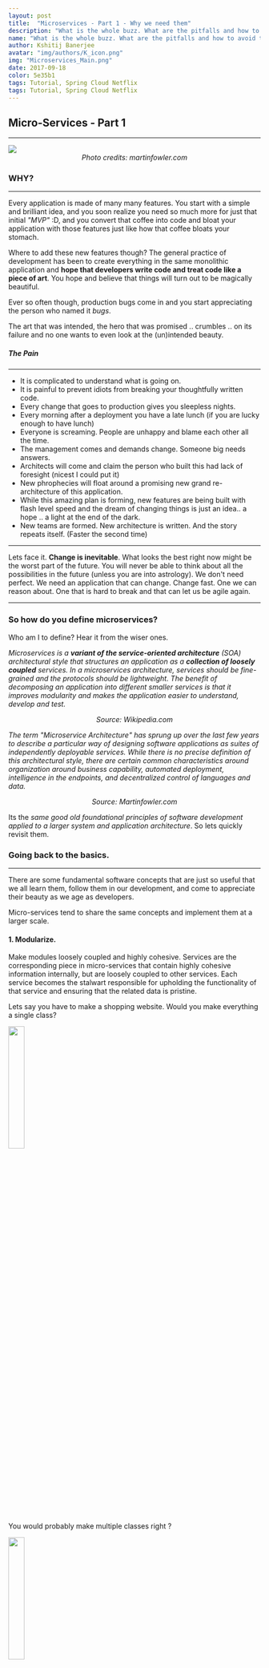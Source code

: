 ```yaml
---
layout: post
title:  "Microservices - Part 1 - Why we need them"
description: "What is the whole buzz. What are the pitfalls and how to avoid them"
name: "What is the whole buzz. What are the pitfalls and how to avoid them"
author: Kshitij Banerjee
avatar: "img/authors/K_icon.png"
img: "Microservices_Main.png"
date: 2017-09-18
color: 5e35b1
tags: Tutorial, Spring Cloud Netflix
tags: Tutorial, Spring Cloud Netflix
---
```


## Micro-Services - Part 1
------------------

<img src="https://martinfowler.com/articles/microservices/images/sketch.png">
<i><center> Photo credits: martinfowler.com </center></i>

### WHY?
-------

Every application is made of many many features.
You start with a simple and brilliant idea, and you soon realize you need so much more for just that initial _"MVP"_ :D, and you convert that coffee into code and bloat your application with those features just like how that coffee bloats your stomach.

Where to add these new features though?
The general practice of development has been to create everything in the same monolithic application and __hope that developers write code and treat code like a piece of art__. You hope and believe that things will turn out to be magically beautiful.


Ever so often though, production bugs come in and you start appreciating the person who named it _bugs_.

The art that was intended, the hero that was promised .. crumbles .. on its failure and no one wants to even look at the (un)intended beauty.


##### The Pain
--------------
- It is complicated to understand what is going on.
- It is painful to prevent idiots from breaking your thoughtfully written code.
- Every change that goes to production gives you sleepless nights.
- Every morning after a deployment you have a late lunch (if you are lucky enough to have lunch)
- Everyone is screaming. People are unhappy and blame each other all the time.
- The management comes and demands change. Someone big needs answers.
- Architects will come and claim the person who built this had lack of foresight (nicest I could put it)
- New phrophecies will float around a promising new grand re-architecture of this application.
- While this amazing plan is forming, new features are being built with flash level speed and the dream of changing things is just an idea.. a hope .. a light at the end of the dark.
- New teams are formed. New architecture is written. And the story repeats itself. (Faster the second time)




----------------
Lets face it. __Change is inevitable__. What looks the best right now might be the worst part of the future. You will never be able to think about all the possibilities in the future (unless you are into astrology).
We don't need perfect. We need an application that can change. Change fast. One we can reason about. One that is hard to break and that can let us be agile again.

-----------------


### So how do you define microservices?
Who am I to define? Hear it from the wiser ones.

_Microservices is a **variant of the service-oriented architecture** (SOA) architectural style that structures an application as a **collection of loosely coupled** services. In a microservices architecture, services should be fine-grained and the protocols should be lightweight. The benefit of decomposing an application into different smaller services is that it improves modularity and makes the application easier to understand, develop and test._

<center><i> Source: Wikipedia.com </i></center>


_The term "Microservice Architecture" has sprung up over the last few years to describe a particular way of designing software applications as suites of independently deployable services. While there is no precise definition of this architectural style, there are certain common characteristics around organization around business capability, automated deployment, intelligence in the endpoints, and decentralized control of languages and data._

<i><center> Source: Martinfowler.com </center></i>


Its the _same good old foundational principles of software development applied to a larger system and application architecture_.
So lets quickly revisit them.


### Going back to the basics.
---------

There are some fundamental software concepts that are just so useful that we all learn them, follow them in our development, and come to appreciate their beauty as we age as developers.

Micro-services tend to share the same concepts and implement them at a larger scale.

#### 1. Modularize.
Make modules loosely coupled and highly cohesive.
Services are the corresponding piece in micro-services that contain highly cohesive information internally, but are loosely coupled to other services.
Each service becomes the stalwart responsible for upholding the functionality of that service and ensuring that the related data is pristine.

Lets say you have to make a shopping website.
Would you make everything a single class?

<img src="../images/single_class_microservices.png" width="25%" height="25%">

You would probably make multiple classes right ?

<img src="../images/multi_class_microservices.png" width="25%" height="25%">

You would probably need a database which has your shared state soon. So you will make the related classes into their own modules.

<img src="../images/multi_module_microservices.png" width="25%" height="25%">

Micro-services is the next step and makes these modules separately deployable units.

<img src="../images/multi_service_microservices.png" width="25%" height="25%">

#### 2. Work over abstractions.
Use contracts (aka interfaces) to define boundaries.

This helps change the internal implementations when needed.
The user wants a dog today. Tomorrow he comes to love those furry cats, and then he grows and starts treating humans as pets.

Different people want different things, so you keep their connections in terms of contracts and abstract that as an interface.

<img src="../images/abstractions_microservices.png" width="25%" height="25%">

And then you play with these abstractions to do things like dependency injection and the like. This gives you immense freedom and flexibility.

<img src="../images/abstraction_rest_microservices.png" width="60%" height="60%">

Micro-services make these contracts in terms of API's and separate services based on the promise of a response to certain request. You as the developer of that service is free to change how you honor those responses without changes needed in the caller.

And then your love for abstraction starts and you say, let the client be abstracted too. So that gives rise to another pattern called, API GATEWAYs

Simple, have a service that the client talks to, and let that route/inject which actual service it needs to call.
This pattern is so widely used that some libraries help you make them. We will talk about one like Spring Cloud Netflix-Zuul in the next post.

#### 3. Use the same language.
Unix treats everything as a file. Hence you can pipe programs around. Once the language that binds things together is the same everything fits in nicely.

Micro-services generally choose their language as REST HTTP over TCP and Json as the preferred language. So now each of your service can be in whatever language/framework/architecture so long as it can honor the RESTful contracts. :)

#### 4. Prefer Composition.
Break a problem into smaller sub-problems and use a composition of the smaller pieces to make a whole.

#### 5. Avoid global variables.
Global variables are shared mutable states.
It becomes hard to keep track of these variables and consequently it becomes easy to do some changes from one place that conflicts with the intent of the other.


__Your database is your global state!.__

Having a big god object that is the representation of your global state has all the flaws that come with having those big singleton states in your application.
Many people updating the same global state will need what ? Locks, synchronizations and versioning. All those evil things come back and you want to move out of them.

When you hit bottlenecks, what do you do ? You try to parallelize.

You start with task parallelism, where you parallelize multiple applications working on the same data.

You quickly realize, the overhead of synchronizations, locks are wearing down the performance.
A better solution, is to design the system so that you are moving towards __data parallelism__


That's what micro-services are trying to do.
<img src="../images/global_states_microservices.png" width="70%" height="70%">

Break that global state (Shared Database) into smaller states that are parallelizable independently.
And instead of public variables which anyone can modify without honoring the validation semantics.


You keep the variables/state private and only let the class modify it.

In terms of micro-services, the data for a service can only change from its corresponding service. The data is private to the service, not globally available.
This does not mean that we _have_ to separate the data physically. These are logical boundaries, services are unaware of other service data. But the data might still be on the same physical server.

### Promises of a micro-service architecture.
-------

#### Scalability.

My Platform just got featured. Getting a lot of user creations. Create some more user service instances quick since they are independently deployable remember!


#### Modularity

If you have a problem happening, its fairly easy to reason about where the faulty codebase is, based on which services handles that functional responsibility.

When you think modular, you think contracts, you think abstraction and that helps in the long run.

When the whole is made of smaller parts, its easier to move the parts around, reuse these parts and `compose` new features with ease.


#### Promotes better practices. Aka: harder to be an idiot

Since your system is made out of isolated pieces of services, its harder to cross boundaries, create code that is harder to understand and in the process create bugs.

#### Scopes your data

The responsibility of the underlying data is given to the service. That service is now free to understand the data patterns, change the data source if it wants to or scale without changing its contract with other services.

#### Easier to test

The boundaries are smaller, more focussed on the specific functionality that this service provides. So your tests are shorter, cleaner and neater.


#### Polyglot development Aka: No long term marriage with technology choices.

Change the underlying language, change the data storage, change the logic if you want, the calling service doesn't care, as long as you don't break the protocol.

### What is the other side of the coin? What problems do they create?
---------

#### Distributed Transactions
Some transactions will need updates to multiple areas/functionalities. Naturally, multiple services will get involved.

This will lead to distributed transactions. These are very very tough to solve. So how do you solve them ?

Dont.

Model your functionality such that things are _eventually consistent_. Some instances might intermittently have a view which is different from the other service, but it is okay, as long as eventually everyone understands the same state.
Intermittent failures need to be modelled.

Some tricks here.
1. dangling pointers / references are okay. Its just some data that needs to be cleaned up at max. (maybe.. storage is cheap).
2. Make use of 1, and order your updates such that only the _last_ update in the whole process makes the whole structure useful.

Entities are hierarchical. There is a parent entity that will reference multiple child entities and so on. Update the parent last.
An Order, will have items, that are of a product. The order has users, a payment, a schedule etc.
Only when the _order_ references the child do the childs come into existence. Otherwise, they don't exist.

Update the order references last. If a payment makes the order valid, update the payment last.

<img src="../images/heirarchy_microservices.png">

But how about intermittent failures?

Ensure that things are auto-retried and that API's are idempotent.
Don't update everything in the real-time path. Keep your real time api's short and sweet.
Let asynchronous workers update the whole process later. Let them retry, let pieces  be idempotent.


#### Configuration Management
Configurations about the system are magic numbers. Configuration at a service level are maybe okay.
Especially with so many services coming up. The configuration of a cluster is dynamic, and hardcoding these instances will not go a long way.



#### Service explosion

Soon you have a lot of services. Keeping track of them and where the instances are can get complicated.
Document everything. Document services well. Document contracts well.
Let service discoveries ledger your instances. Let things be dynamic.


Since we have so many topics and concepts, naturally these problems are seen across organizations, people start solving the same problems and patterns emerge.
Design patterns are born. Some companies are benign enough to share these implementations with the world.

Netflix integrated with Spring, our favourite java platform, and gave us these goodies.

Let me share my understanding of this in the next post ...  

Here: [PART-2](../Microservices-Part2-Spring-Cloud-Netflix)
---------------


